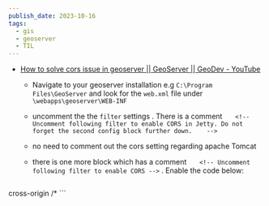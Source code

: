 ```yaml
---
publish_date: 2023-10-16
tags:
  - gis
  - geoserver
  - TIL
---
```

  
- [How to solve cors issue in geoserver || GeoServer || GeoDev - YouTube](https://www.youtube.com/watch?v=pexZ-Hp4e3o) 
  
   - Navigate to your geoserver installation e.g `C:\Program Files\GeoServer`  and look for the `web.xml` file under `\webapps\geoserver\WEB-INF`
     
   - uncomment the the `filter` settings . There is a comment `   <!-- Uncomment following filter to enable CORS in Jetty. Do not forget the second config block further down.    -->`
     
  - no need to comment out the cors setting regarding apache Tomcat

  - there is one more block which has a comment `   <!-- Uncomment following filter to enable CORS -->` . Enable the code below:
  ```xml
<filter-mapping>
    <filter-name>cross-origin</filter-name>
    <url-pattern>/*</url-pattern>
</filter-mapping>
```
  
  
